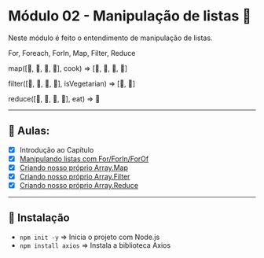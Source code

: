 # Módulo 02 - Manipulação de listas 📜

Neste módulo é feito o entendimento de manipulação de listas.

For, Foreach, ForIn, Map, Filter, Reduce

map([🐄, 🍠, 🐔, 🌽], cook)
=> [🍔, 🍟, 🍗, 🍿]

filter([🍔, 🍟, 🍗, 🍿], isVegetarian)
=> [🍟, 🍿]

reduce([🍔, 🍟, 🍗, 🍿], eat)
=> 💩

---

## 🤯 Aulas:

- [x] Introdução ao Capítulo
- [x] [Manipulando listas com For/ForIn/ForOf](./for-forin-forof)
- [x] [Criando nosso próprio Array.Map](./array-map)
- [x] [Criando nosso próprio Array.Filter](./array-filter)
- [x] [Criando nosso próprio Array.Reduce](./array-reduce)

---

## 🚀 Instalação

- `npm init -y` => Inicia o projeto com Node.js
- `npm install axios` => Instala a biblioteca Axios